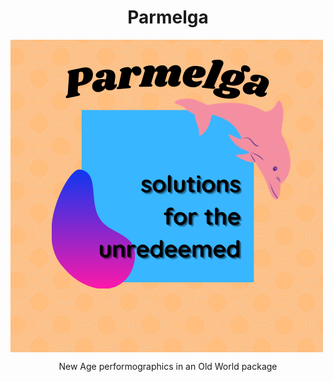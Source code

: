 

<h1 align="center">Parmelga</h1>
<img align="center" src="https://github.com/jwbraith/parmelga/blob/main/images/Parmelga.png">
<p align="center">
New Age performographics in an Old World package
</p>
